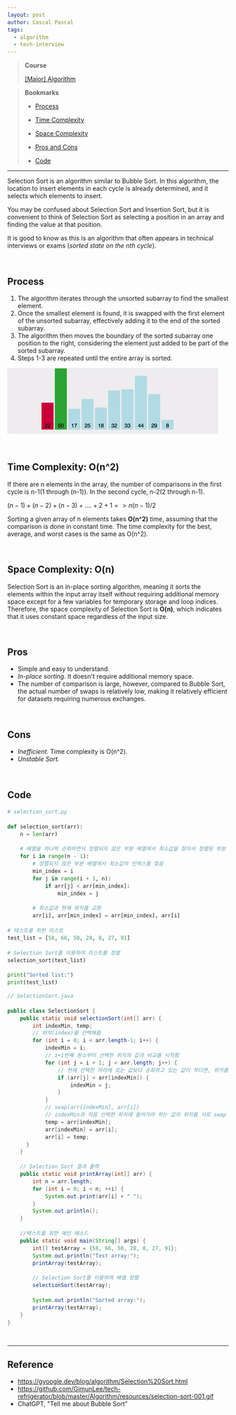 ```yaml
---
layout: post
author: Cascal Pascal
tags:
  - algorithm
  - tech-interview
---
```


>**Course**
>
>[[Major] Algorithm](https://cascalpascal.github.io/major-tech-interview)

>**Bookmarks**
>
>- [Process](#process)
>
>- [Time Complexity](#time-complexity:-o(n^2))
>
>- [Space Complexity](#space-complexity:-o(n))
>
>- [Pros and Cons](#pros)
>
>- [Code](#code)


---
Selection Sort is an algorithm similar to Bubble Sort. In this algorithm, the location to insert elements in each cycle is already determined, and it selects which elements to insert.

You may be confused about Selection Sort and Insertion Sort, but it is convenient to think of Selection Sort as selecting a position in an array and finding the value at that position.

It is good to know as this is an algorithm that often appears in technical interviews or exams (*sorted state on the nth cycle*).

<br>

## Process
1. The algorithm iterates through the unsorted subarray to find the smallest element.
2. Once the smallest element is found, it is swapped with the first element of the unsorted subarray, effectively adding it to the end of the sorted subarray.
3. The algorithm then moves the boundary of the sorted subarray one position to the right, considering the element just added to be part of the sorted subarray.
4. Steps 1-3 are repeated until the entire array is sorted.

![[selection-sort-001.gif]](https://github.com/cascalpascal/cascalpascal.github.io/blob/master/assets/images/Course/selection-sort-001.gif?raw=true)

<br>

## Time Complexity: O(n^2)
If there are n elements in the array, the number of comparisons in the first cycle is n-1(1 through (n-1)). In the second cycle, n-2(2 through n-1).

$(n-1) + (n-2) + (n-3) + .... + 2 + 1 => n(n-1)/2$

Sorting a given array of n elements takes **O(n^2)** time, assuming that the comparison is done in constant time. The time complexity for the best, average, and worst cases is the same as O(n^2).

<br>

## Space Complexity: O(n)
Selection Sort is an in-place sorting algorithm, meaning it sorts the elements within the input array itself without requiring additional memory space except for a few variables for temporary storage and loop indices.
Therefore, the space complexity of Selection Sort is **O(n)**, which indicates that it uses constant space regardless of the input size.

<br>

## Pros
- Simple and easy to understand.
- *In-place sorting*. It doesn't require additional memory space.
- The number of comparison is large, however, compared to Bubble Sort, the actual number of swaps is relatively low, making it relatively efficient for datasets requiring numerous exchanges.

<br>

## Cons
- *Inefficient*. Time complexity is O(n^2).
- *Unstable Sort.*


<br>

## Code

```python
# selection_sort.py

def selection_sort(arr):
    n = len(arr)

    # 배열을 하나씩 순회하면서 정렬되지 않은 부분 배열에서 최소값을 찾아서 정렬된 부분 배열로 이동시킴
    for i in range(n - 1):
        # 정렬되지 않은 부분 배열에서 최소값의 인덱스를 찾음
        min_index = i
        for j in range(i + 1, n):
            if arr[j] < arr[min_index]:
                min_index = j

        # 최소값과 현재 위치를 교환
        arr[i], arr[min_index] = arr[min_index], arr[i]

# 테스트를 위한 리스트
test_list = [58, 66, 50, 28, 8, 27, 91]

# Selection Sort를 이용하여 리스트를 정렬
selection_sort(test_list)

print("Sorted list:")
print(test_list)

```


```java
// SelectionSort.java

public class SelectionSort {
    public static void selectionSort(int[] arr) {
        int indexMin, temp;
        // 위치(index)를 선택해줌
        for (int i = 0; i < arr.length-1; i++) {
            indexMin = i;
            // i+1번째 원소부터 선택한 위치의 값과 비교를 시작함
            for (int j = i + 1; j < arr.length; j++) {
                // 현재 선택한 자리에 있는 값보다 순회하고 있는 값이 작다면, 위치를 갱신함.
                if (arr[j] < arr[indexMin]) {
                    indexMin = j;
                }
            }
            // swap(arr[indexMin], arr[i])
            // indexMin과 처음 선택한 위치에 들어가야 하는 값의 위치를 서로 swap 함.
            temp = arr[indexMin];
            arr[indexMin] = arr[i];
            arr[i] = temp;
      }
    }
    
    // Selection Sort 결과 출력
    public static void printArray(int[] arr) {
        int n = arr.length;
        for (int i = 0; i < n; ++i) {
            System.out.print(arr[i] + " ");
        }
        System.out.println();
    }

    //텍스트를 위한 메인 메소드
    public static void main(String[] args) {
        int[] testArray = {58, 66, 50, 28, 8, 27, 91};
        System.out.println("Test array:");
        printArray(testArray);

        // Selection Sort를 이용하여 배열 정렬
        selectionSort(testArray);

        System.out.println("Sorted array:");
        printArray(testArray);
    }
}

```





<br>



---
## Reference
- https://gyoogle.dev/blog/algorithm/Selection%20Sort.html
- https://github.com/GimunLee/tech-refrigerator/blob/master/Algorithm/resources/selection-sort-001.gif
- ChatGPT, "Tell me about Bubble Sort"